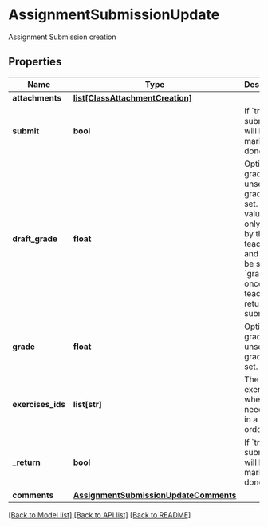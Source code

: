 # AssignmentSubmissionUpdate

Assignment Submission creation
## Properties
Name | Type | Description | Notes
------------ | ------------- | ------------- | -------------
**attachments** | [**list[ClassAttachmentCreation]**](ClassAttachmentCreation.md) |  | [optional] 
**submit** | **bool** | If &#x60;true&#x60;, the submission will be marked as done | [optional] 
**draft_grade** | **float** | Optional grade. If unset, no grade was set. This value is only visible by the teacher, and we will be set to &#x60;grade&#x60; once the teacher returns the submission | [optional] 
**grade** | **float** | Optional grade. If unset, no grade was set. | [optional] 
**exercises_ids** | **list[str]** | The ids of exercises when they need to be in a specific order | [optional] 
**_return** | **bool** | If &#x60;true&#x60;, the submission will be marked as done | [optional] 
**comments** | [**AssignmentSubmissionUpdateComments**](AssignmentSubmissionUpdateComments.md) |  | [optional] 

[[Back to Model list]](../README.md#documentation-for-models) [[Back to API list]](../README.md#documentation-for-api-endpoints) [[Back to README]](../README.md)


